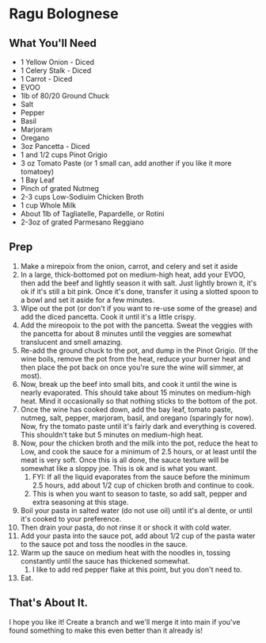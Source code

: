 # Ragu Bolognese

## What You'll Need
* 1 Yellow Onion - Diced
* 1 Celery Stalk - Diced
* 1 Carrot - Diced
* EVOO
* 1lb of 80/20 Ground Chuck
* Salt
* Pepper
* Basil
* Marjoram
* Oregano
* 3oz Pancetta - Diced
* 1 and 1/2 cups Pinot Grigio
* 3 oz Tomato Paste (or 1 small can, add another if you like it more tomatoey)
* 1 Bay Leaf
* Pinch of grated Nutmeg
* 2-3 cups Low-Sodiuim Chicken Broth
* 1 cup Whole Milk
* About 1lb of Tagliatelle, Papardelle, or Rotini
* 2-3oz of grated Parmesano Reggiano

## Prep
1. Make a mirepoix from the onion, carrot, and celery and set it aside
2. In a large, thick-bottomed pot on medium-high heat, add your EVOO, then add the beef and lightly season it with salt. Just lightly brown it, it's ok if it's still a bit pink. Once it's done, transfer it using a slotted spoon to a bowl and set it aside for a few minutes.
3. Wipe out the pot (or don't if you want to re-use some of the grease) and add the diced pancetta. Cook it until it's a little crispy.
4. Add the mireopoix to the pot with the pancetta. Sweat the veggies with the pancetta for about 8 minutes until the veggies are somewhat translucent and smell amazing.
5. Re-add the ground chuck to the pot, and dump in the Pinot Grigio. (If the wine boils, remove the pot from the heat, reduce your burner heat and then place the pot back on once you're sure the wine will simmer, at most).
7. Now, break up the beef into small bits, and cook it until the wine is nearly evaporated. This should take about 15 minutes on medium-high heat. Mind it occasionally so that nothing sticks to the bottom of the pot.
8. Once the wine has cooked down, add the bay leaf, tomato paste, nutmeg, salt, pepper, marjoram, basil, and oregano (sparingly for now). Now, fry the tomato paste until it's fairly dark and everything is covered. This shouldn't take but 5 minutes on medium-high heat.
9. Now, pour the chicken broth and the milk into the pot, reduce the heat to Low, and cook the sauce for a minimum of 2.5 hours, or at least until the meat is very soft. Once this is all done, the sauce texture will be somewhat like a sloppy joe. This is ok and is what you want.
    1. FYI: If all the liquid evaporates from the sauce before the minimum 2.5 hours, add about 1/2 cup of chicken broth and continue to cook. 
    2. This is when you want to season to taste, so add salt, pepper and extra seasoning at this stage.
10. Boil your pasta in salted water (do not use oil) until it's al dente, or until it's cooked to your preference.
11. Then drain your pasta, do not rinse it or shock it with cold water.
12. Add your pasta into the sauce pot, add about 1/2 cup of the pasta water to the sauce pot and toss the noodles in the sauce.
13. Warm up the sauce on medium heat with the noodles in, tossing constantly until the sauce has thickened somewhat.
    1. I like to add red pepper flake at this point, but you don't need to.
14. Eat.

## That's About It.
I hope you like it! Create a branch and we'll merge it into main if you've found something to make this even better than it already is!

